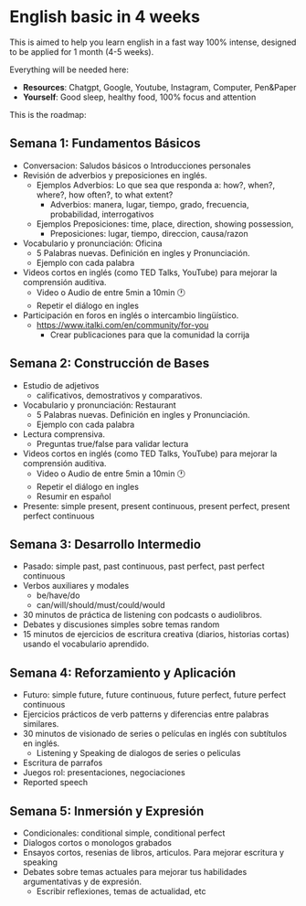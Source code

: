 # English basic in 4 weeks

This is aimed to help you learn english in a fast way 100% intense, designed to be applied for 1 month (4-5 weeks).

Everything will be needed here:
- **Resources**: Chatgpt, Google, Youtube, Instagram, Computer, Pen&Paper
- **Yourself**: Good sleep, healthy food, 100% focus and attention

This is the roadmap:

## Semana 1: Fundamentos Básicos
- Conversacion: Saludos básicos o Introducciones personales
- Revisión de adverbios y preposiciones en inglés.
    - Ejemplos Adverbios: Lo que sea que responda a: how?, when?, where?, how often?, to what extent?
        - Adverbios: manera, lugar, tiempo, grado, frecuencia, probabilidad, interrogativos
    - Ejemplos Preposiciones: time, place, direction, showing possession, 
        - Preposiciones: lugar, tiempo, direccion, causa/razon
- Vocabulario y pronunciación: Oficina
    - 5 Palabras nuevas. Definición en ingles y Pronunciación.
    - Ejemplo con cada palabra
- Videos cortos en inglés (como TED Talks, YouTube) para mejorar la comprensión auditiva.
    - Video o Audio de entre 5min a 10min :clock1:
    - Repetir el diálogo en ingles
- Participación en foros en inglés o intercambio lingüístico.
    - https://www.italki.com/en/community/for-you
        - Crear publicaciones para que la comunidad la corrija
## Semana 2: Construcción de Bases
- Estudio de adjetivos
    - calificativos, demostrativos y comparativos.
- Vocabulario y pronunciación: Restaurant
    - 5 Palabras nuevas. Definición en ingles y Pronunciación.
    - Ejemplo con cada palabra
- Lectura comprensiva. 
    - Preguntas true/false para validar lectura
- Videos cortos en inglés (como TED Talks, YouTube) para mejorar la comprensión auditiva.
    - Video o Audio de entre 5min a 10min :clock1:
    - Repetir el diálogo en ingles
    - Resumir en español
- Presente: simple present, present continuous, present perfect, present perfect continuous
## Semana 3: Desarrollo Intermedio
- Pasado: simple past, past continuous, past perfect, past perfect continuous
- Verbos auxiliares y modales
    - be/have/do
    - can/will/should/must/could/would
- 30 minutos de práctica de listening con podcasts o audiolibros.
- Debates y discusiones simples sobre temas random
- 15 minutos de ejercicios de escritura creativa (diarios, historias cortas) usando el vocabulario aprendido.
## Semana 4: Reforzamiento y Aplicación
- Futuro: simple future, future continuous, future perfect, future perfect continuous
- Ejercicios prácticos de verb patterns y diferencias entre palabras similares.
- 30 minutos de visionado de series o películas en inglés con subtítulos en inglés.
    - Listening y Speaking de dialogos de series o peliculas
- Escritura de parrafos
- Juegos rol: presentaciones, negociaciones
- Reported speech
## Semana 5: Inmersión y Expresión
- Condicionales: conditional simple, conditional perfect
- Dialogos cortos o monologos grabados
- Ensayos cortos, resenias de libros, articulos. Para mejorar escritura y speaking
- Debates sobre temas actuales para mejorar tus habilidades argumentativas y de expresión.
    - Escribir reflexiones, temas de actualidad, etc
